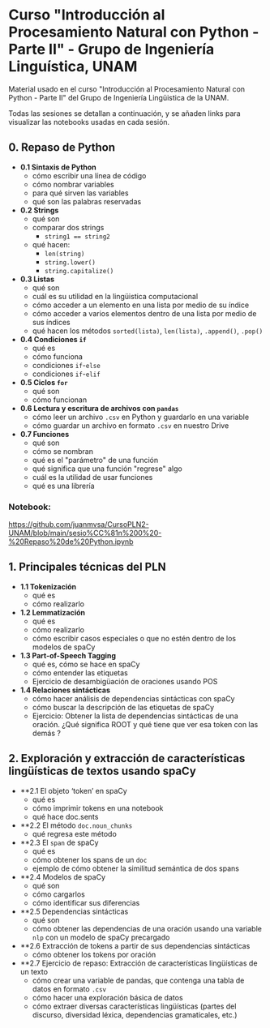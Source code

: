 # Curso "Introducción al Procesamiento Natural con Python - Parte II" - Grupo de Ingeniería Linguística, UNAM
Material usado en el curso "Introducción al Procesamiento Natural con Python - Parte II" del Grupo de Ingeniería Lingüistica de la UNAM.

Todas las sesiones se detallan a continuación, y se añaden links para visualizar las notebooks usadas en cada sesión.

## 0. Repaso de Python
* **0.1 Sintaxis de Python**
  - cómo escribir una línea de código
  - cómo nombrar variables
  - para qué sirven las variables
  - qué son las palabras reservadas
* **0.2 Strings**
  - qué son
  - comparar dos strings
    - `string1 == string2`
  - qué hacen:
    - `len(string)`
    - `string.lower()`
    - `string.capitalize()`
*  **0.3 Listas**
    - qué son
    - cuál es su utilidad en la lingüistica computacional
    - cómo acceder a un elemento en una lista por medio de su índice
    - cómo acceder a varios elementos dentro de una lista por medio de sus índices
    - qué hacen los métodos `sorted(lista)`, `len(lista)`, `.append()`, `.pop()`
* **0.4 Condiciones `if`**
  - qué es
  - cómo funciona
  - condiciones `if`-`else`
  - condiciones `if`-`elif`
* **0.5 Ciclos `for`**
  - qué son
  - cómo funcionan
* **0.6 Lectura y escritura de archivos con `pandas`**
  - cómo leer un archivo `.csv` en Python y guardarlo en una variable
  - cómo guardar un archivo en formato `.csv` en nuestro Drive
* **0.7 Funciones**
  - qué son
  - cómo se nombran
  - qué es el "parámetro" de una función
  - qué significa que una función "regrese" algo
  - cuál es la utilidad de usar funciones
  - qué es una librería 

### Notebook:

https://github.com/juanmvsa/CursoPLN2-UNAM/blob/main/sesio%CC%81n%200%20-%20Repaso%20de%20Python.ipynb


## 1. Principales técnicas del PLN
* **1.1 Tokenización** 
  - qué es
  - cómo realizarlo
* **1.2  Lemmatización** 
  - qué es
  - cómo realizarlo
  - cómo escribir casos especiales o que no estén dentro de los modelos de spaCy
* **1.3  Part-of-Speech Tagging**
  - qué es, cómo se hace en spaCy
  - cómo entender las etiquetas
  - Ejercicio de desambigüación de oraciones usando POS
* **1.4  Relaciones sintácticas**
  - cómo hacer análisis de dependencias sintácticas con spaCy
  - cómo buscar la descripción de las etiquetas de spaCy
  - Ejercicio: Obtener la lista de dependencias sintácticas de una oración. ¿Qué significa ROOT y qué tiene que ver esa token con las demás ?


## 2. Exploración y extracción de características lingüísticas de textos usando spaCy

* **2.1 El objeto ‘token’ en spaCy
  - qué es
  - cómo imprimir tokens en una notebook 
  - qué hace doc.sents
* **2.2 El método `doc.noun_chunks`
  - qué regresa este método
* **2.3 El `span` de spaCy
  - qué es
  - cómo obtener los spans de un `doc`
  - ejemplo de cómo obtener la similitud semántica de dos spans
* **2.4 Modelos de spaCy
  - qué son
  - cómo cargarlos
  - cómo identificar sus diferencias
* **2.5 Dependencias sintácticas
  - qué son
  - cómo obtener las dependencias de una oración usando una variable `nlp` con un modelo de spaCy precargado
* **2.6 Extracción de tokens a partir de sus dependencias sintácticas
  - cómo obtener los tokens por oración
* **2.7 Ejercicio de repaso: Extracción de características lingüísticas de un texto
  - cómo crear una variable de pandas, que contenga una tabla de datos en formato `.csv`
  - cómo hacer una exploración básica de datos
  - cómo extraer diversas características lingüísticas (partes del discurso, diversidad léxica, dependencias gramaticales, etc.)

